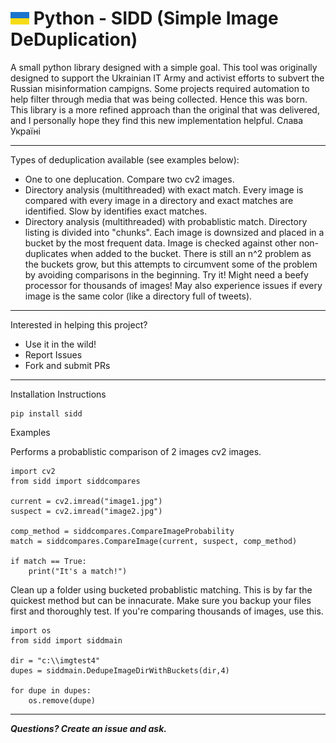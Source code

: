 # <img src="img/uaflag.jpg" height="20px"> Python - SIDD (Simple Image DeDuplication)


 
A small python library designed with a simple goal. This tool was originally designed to support the Ukrainian IT Army and activist efforts to subvert the Russian misinformation campigns. Some projects required automation to help filter through media that was being collected. Hence this was born. This library is a more refined approach than the original that was delivered, and I personally hope they find this new implementation helpful. Слава Україні

-------------------------------------------------------------------  

Types of deduplication available (see examples below):
- One to one deplucation. Compare two cv2 images.
- Directory analysis (multithreaded) with exact match. Every image is compared with every image in a directory and exact matches are identified. Slow by identifies exact matches.
- Directory analysis (multithreaded) with probablistic match. Directory listing is divided into "chunks". Each image is downsized and placed in a bucket by the most frequent data. Image is checked against other non-duplicates when added to the bucket. There is still an n^2 problem as the buckets grow, but this attempts to circumvent some of the problem by avoiding comparisons in the beginning. Try it! Might need a beefy processor for thousands of images! May also experience issues if every image is the same color (like a directory full of tweets).

-------------------------------------------------------------------

Interested in helping this project?
- Use it in the wild!
- Report Issues
- Fork and submit PRs

-------------------------------------------------------------------

Installation Instructions
```
pip install sidd
```

Examples

Performs a probablistic comparison of 2 images cv2 images.
```
import cv2
from sidd import siddcompares

current = cv2.imread("image1.jpg")
suspect = cv2.imread("image2.jpg")

comp_method = siddcompares.CompareImageProbability
match = siddcompares.CompareImage(current, suspect, comp_method)

if match == True:
    print("It's a match!")
```

Clean up a folder using bucketed probablistic matching. This is by far the quickest method but can be innacurate. Make sure you backup your files first and thoroughly test. If you're comparing thousands of images, use this.
```
import os
from sidd import siddmain

dir = "c:\\imgtest4"
dupes = siddmain.DedupeImageDirWithBuckets(dir,4)

for dupe in dupes: 
    os.remove(dupe)
```

-------------------------------------------------------------------  

***Questions? Create an issue and ask.***